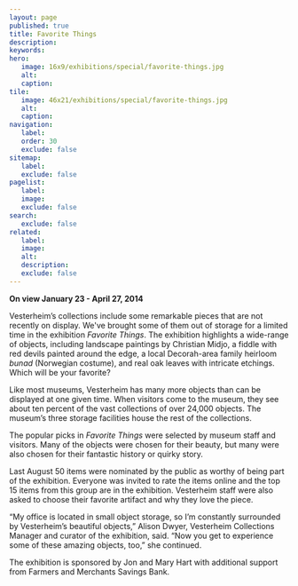 ```yaml
---
layout: page
published: true
title: Favorite Things
description:
keywords:
hero:
   image: 16x9/exhibitions/special/favorite-things.jpg
   alt:
   caption:
tile:
   image: 46x21/exhibitions/special/favorite-things.jpg
   alt:
   caption: 
navigation:
   label:
   order: 30
   exclude: false
sitemap:
   label:
   exclude: false
pagelist:
   label:
   image:
   exclude: false  
search:
   exclude: false
related:
   label:
   image:
   alt:
   description:
   exclude: false
---
```

**On view January 23 - April 27, 2014**

Vesterheim’s collections include some remarkable pieces that are not recently on display. We've brought some of them out of storage for a limited time in the exhibition _Favorite Things_. The exhibition highlights a wide-range of objects, including landscape paintings by Christian Midjo, a fiddle with red devils painted around the edge, a local Decorah-area family heirloom _bunad_ (Norwegian costume), and real oak leaves with intricate etchings. Which will be your favorite?

Like most museums, Vesterheim has many more objects than can be displayed at one given time. When visitors come to the museum, they see about ten percent of the vast collections of over 24,000 objects. The museum’s three storage facilities house the rest of the collections.

The popular picks in _Favorite Things_ were selected by museum staff and visitors. Many of the objects were chosen for their beauty, but many were also chosen for their fantastic history or quirky story.

Last August 50 items were nominated by the public as worthy of being part of the exhibition. Everyone was invited to rate the items online and the top 15 items from this group are in the exhibition. Vesterheim staff were also asked to choose their favorite artifact and why they love the piece.

“My office is located in small object storage, so I’m constantly surrounded by Vesterheim’s beautiful objects,” Alison Dwyer, Vesterheim Collections Manager and curator of the exhibition, said. “Now you get to experience some of these amazing objects, too,” she continued.

The exhibition is sponsored by Jon and Mary Hart with additional support from Farmers and Merchants Savings Bank.